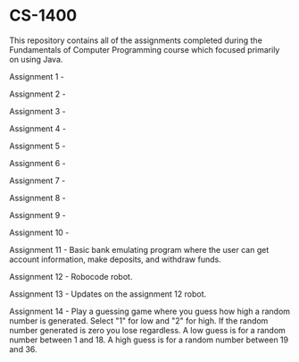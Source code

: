 # CS-1400
This repository contains all of the assignments completed during the Fundamentals of Computer Programming course which focused primarily on using Java.

Assignment 1 - 

Assignment 2 - 

Assignment 3 - 

Assignment 4 - 

Assignment 5 - 

Assignment 6 -

Assignment 7 - 

Assignment 8 - 

Assignment 9 - 

Assignment 10 - 

Assignment 11 - Basic bank emulating program where the user can get account information, make deposits, and withdraw funds.

Assignment 12 - Robocode robot. 

Assignment 13 - Updates on the assignment 12 robot.

Assignment 14 - Play a guessing game where you guess how high a random number is generated. Select "1" for low and "2" for high. If the random number generated is zero you lose regardless. A low guess is for a random number between 1 and 18. A high guess is for a random number between 19 and 36.
